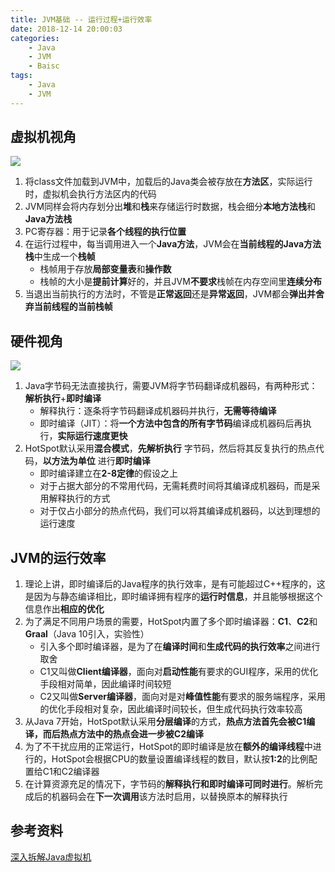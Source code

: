 ```yaml
---
title: JVM基础 -- 运行过程+运行效率
date: 2018-12-14 20:00:03
categories:
    - Java
    - JVM
    - Baisc
tags:
    - Java
    - JVM
---
```


## 虚拟机视角
<img src="https://jvm-1253868755.cos.ap-guangzhou.myqcloud.com/basic/jvm-basic-jvm-vision.png" />

1. 将class文件加载到JVM中，加载后的Java类会被存放在**方法区**，实际运行时，虚拟机会执行方法区内的代码
2. JVM同样会将内存划分出**堆**和**栈**来存储运行时数据，栈会细分**本地方法栈**和**Java方法栈**
3. PC寄存器：用于记录**各个线程的执行位置**
4. 在运行过程中，每当调用进入一个**Java方法**，JVM会在**当前线程的Java方法栈**中生成一个**栈帧**
    - 栈帧用于存放**局部变量表**和**操作数**
    - 栈帧的大小是**提前计算**好的，并且JVM**不要求**栈帧在内存空间里**连续分布**
5. 当退出当前执行的方法时，不管是**正常返回**还是**异常返回**，JVM都会**弹出并舍弃当前线程的当前栈帧**

<!-- more -->

## 硬件视角
<img src="https://jvm-1253868755.cos.ap-guangzhou.myqcloud.com/basic/jvm-basic-hardware-vision.png" />

1. Java字节码无法直接执行，需要JVM将字节码翻译成机器码，有两种形式：**解析执行**+**即时编译**
    - 解释执行：逐条将字节码翻译成机器码并执行，**无需等待编译**
    - 即时编译（JIT）：将**一个方法中包含的所有字节码**编译成机器码后再执行，**实际运行速度更快**
2. HotSpot默认采用**混合模式**，**先解析执行** 字节码，然后将其反复执行的热点代码，**以方法为单位** 进行**即时编译**
    - 即时编译建立在**2-8定律**的假设之上
    - 对于占据大部分的不常用代码，无需耗费时间将其编译成机器码，而是采用解释执行的方式
    - 对于仅占小部分的热点代码，我们可以将其编译成机器码，以达到理想的运行速度

## JVM的运行效率
1. 理论上讲，即时编译后的Java程序的执行效率，是有可能超过C++程序的，这是因为与静态编译相比，即时编译拥有程序的**运行时信息**，并且能够根据这个信息作出**相应的优化**
2. 为了满足不同用户场景的需要，HotSpot内置了多个即时编译器：**C1**、**C2**和**Graal**（Java 10引入，实验性）
    - 引入多个即时编译器，是为了在**编译时间**和**生成代码的执行效率**之间进行取舍
    - C1又叫做**Client编译器**，面向对**启动性能**有要求的GUI程序，采用的优化手段相对简单，因此编译时间较短
    - C2又叫做**Server编译器**，面向对是对**峰值性能**有要求的服务端程序，采用的优化手段相对复杂，因此编译时间较长，但生成代码执行效率较高
3. 从Java 7开始，HotSpot默认采用**分层编译**的方式，**热点方法首先会被C1编译，而后热点方法中的热点会进一步被C2编译**
4. 为了不干扰应用的正常运行，HotSpot的即时编译是放在**额外的编译线程**中进行的，HotSpot会根据CPU的数量设置编译线程的数目，默认按**1:2**的比例配置给C1和C2编译器
5. 在计算资源充足的情况下，字节码的**解释执行和即时编译可同时进行**。解析完成后的机器码会在**下一次调用**该方法时启用，以替换原本的解释执行

## 参考资料
[深入拆解Java虚拟机](https://time.geekbang.org/column/intro/100010301)

<!-- indicate-the-source -->
